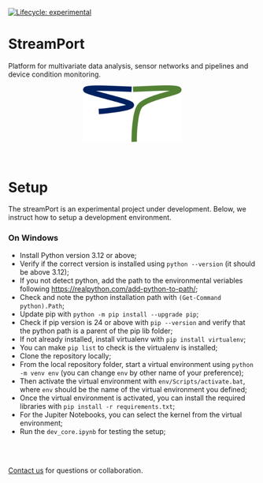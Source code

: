 [![Lifecycle: experimental](https://img.shields.io/badge/lifecycle-experimental-orange.svg)](https://lifecycle.r-lib.org/articles/stages.html#experimental)

# StreamPort
Platform for multivariate data analysis, sensor networks and pipelines and device condition monitoring.
<div style="display: flex; justify-content: center;"> <img src="./sp_logo.png" alt="StreamPort Logo" width="200"></div>
<br>
<br>

# Setup
The streamPort is an experimental project under development. Below, we instruct how to setup a development environment.

### On Windows
- Install Python version 3.12 or above;
- Verify if the correct version is installed using `python --version` (it should be above 3.12);
- If you not detect python, add the path to the environmental veriables following https://realpython.com/add-python-to-path/;
- Check and note the python installation path with `(Get-Command python).Path`;
- Update pip with `python -m pip install --upgrade pip`;
- Check if pip version is 24 or above with `pip --version` and verify that the python path is a parent of the pip lib folder;
- If not already installed, install virtualenv with `pip install virtualenv`;
- You can make `pip list` to check is the virtualenv is installed;
- Clone the repository locally;
- From the local repository folder, start a virtual environment using `python -m venv env` (you can change `env` by other name of your preference);
- Then activate the virtual environment with `env/Scripts/activate.bat`, where `env` should be the name of the virtual environment you defined;
- Once the virtual environment is activated, you can install the required libraries with `pip install -r requirements.txt`;
- For the Jupiter Notebooks, you can select the kernel from the virtual environment;
- Run the `dev_core.ipynb` for testing the setup;

<br>
<br>

[Contact us](mailto:cunha@iuta.de) for questions or collaboration.
